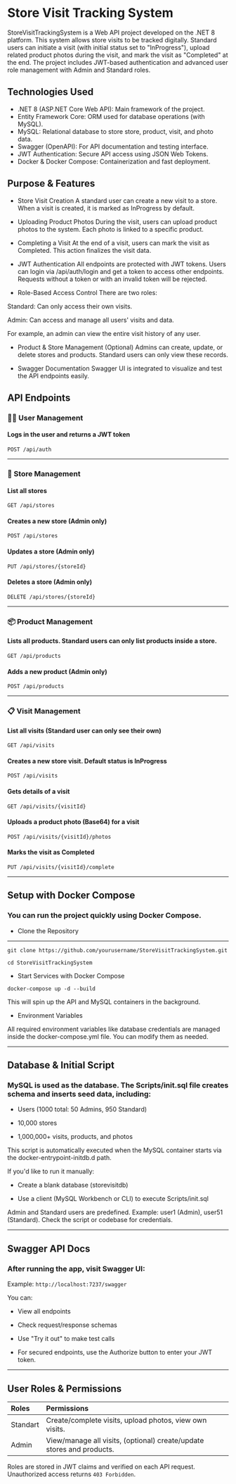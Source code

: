 
# Store Visit Tracking System


StoreVisitTrackingSystem is a Web API project developed on the .NET 8 platform. This system allows store visits to be tracked digitally. Standard users can initiate a visit (with initial status set to "InProgress"), upload related product photos during the visit, and mark the visit as "Completed" at the end. The project includes JWT-based authentication and advanced user role management with Admin and Standard roles.
## Technologies Used

- .NET 8 (ASP.NET Core Web API): Main framework of the project.
- Entity Framework Core: ORM used for database operations (with MySQL).
- MySQL: Relational database to store store, product, visit, and photo data.
- Swagger (OpenAPI): For API documentation and testing interface.
- JWT Authentication: Secure API access using JSON Web Tokens.
- Docker & Docker Compose: Containerization and fast deployment.

## Purpose & Features

- Store Visit Creation
A standard user can create a new visit to a store. When a visit is created, it is marked as InProgress by default.

- Uploading Product Photos
During the visit, users can upload product photos to the system. Each photo is linked to a specific product.

- Completing a Visit
At the end of a visit, users can mark the visit as Completed. This action finalizes the visit data.

- JWT Authentication
All endpoints are protected with JWT tokens. Users can login via /api/auth/login and get a token to access other endpoints. Requests without a token or with an invalid token will be rejected.

- Role-Based Access Control
There are two roles:

Standard: Can only access their own visits.

Admin: Can access and manage all users' visits and data.

For example, an admin can view the entire visit history of any user.

- Product & Store Management (Optional)
Admins can create, update, or delete stores and products. Standard users can only view these records.

- Swagger Documentation
Swagger UI is integrated to visualize and test the API endpoints easily.

  
## API Endpoints

### 🧑‍💼 User Management

#### Logs in the user and returns a JWT token

```http
POST /api/auth
```

---

### 🏪 Store Management

#### List all stores

```http
GET /api/stores
```

#### Creates a new store (Admin only)

```http
POST /api/stores
```

#### Updates a store (Admin only)

```http
PUT /api/stores/{storeId}
```

#### Deletes a store (Admin only)

```http
DELETE /api/stores/{storeId}
```

---

### 📦 Product Management

#### Lists all products. Standard users can only list products inside a store.

```http
GET /api/products
```

#### Adds a new product (Admin only)

```http
POST /api/products
```

---

### 📋 Visit Management

#### List all visits (Standard user can only see their own)

```http
GET /api/visits
```

#### Creates a new store visit. Default status is InProgress

```http
POST /api/visits
```

#### Gets details of a visit

```http
GET /api/visits/{visitId}
```

#### Uploads a product photo (Base64) for a visit

```http
POST /api/visits/{visitId}/photos
```

#### Marks the visit as Completed

```http
PUT /api/visits/{visitId}/complete
```


---


  
## Setup with Docker Compose

### You can run the project quickly using Docker Compose.


- Clone the Repository

---

`git clone https://github.com/yourusername/StoreVisitTrackingSystem.git`

`cd StoreVisitTrackingSystem`

- Start Services with Docker Compose

`docker-compose up -d --build`

This will spin up the API and MySQL containers in the background.

- Environment Variables

All required environment variables like database credentials are managed inside the docker-compose.yml file. You can modify them as needed.

---

## Database & Initial Script

### MySQL is used as the database. The Scripts/init.sql file creates schema and inserts seed data, including:

- Users (1000 total: 50 Admins, 950 Standard)

- 10,000 stores

- 1,000,000+ visits, products, and photos

This script is automatically executed when the MySQL container starts via the docker-entrypoint-initdb.d path.

If you'd like to run it manually:

- Create a blank database (storevisitdb)

- Use a client (MySQL Workbench or CLI) to execute Scripts/init.sql

Admin and Standard users are predefined. Example: user1 (Admin), user51 (Standard). Check the script or codebase for credentials.

---

## Swagger API Docs

### After running the app, visit Swagger UI:

Example: `http://localhost:7237/swagger`

You can:

- View all endpoints

- Check request/response schemas

- Use "Try it out" to make test calls

- For secured endpoints, use the Authorize button to enter your JWT token.


---

## User Roles & Permissions



| Roles | Permissions    
| :-------- | :------- 
| Standart | Create/complete visits, upload photos, view own visits. 
| Admin | View/manage all visits, (optional) create/update stores and products.
  

Roles are stored in JWT claims and verified on each API request. Unauthorized access returns `403 Forbidden`.
